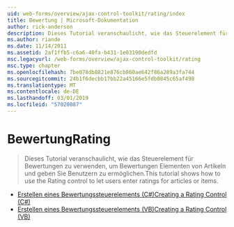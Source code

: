 ```yaml
---
uid: web-forms/overview/ajax-control-toolkit/rating/index
title: Bewertung | Microsoft-Dokumentation
author: rick-anderson
description: Dieses Tutorial veranschaulicht, wie das Steuerelement für Bewertungen zu verwenden, um Bewertungen Elementen von Artikeln und geben Sie Benutzern zu ermöglichen.
ms.author: riande
ms.date: 11/14/2011
ms.assetid: 2af1ffb5-c6a6-40fa-b431-1e03190dedfd
msc.legacyurl: /web-forms/overview/ajax-control-toolkit/rating
msc.type: chapter
ms.openlocfilehash: 7be078db8821e876cb860ae642f86a289a3fa744
ms.sourcegitcommit: 24b1f6decbb17bb22a45166e5fdb0845c65af498
ms.translationtype: MT
ms.contentlocale: de-DE
ms.lasthandoff: 03/01/2019
ms.locfileid: "57020087"
---
```

<a name="rating"></a><span data-ttu-id="97ae6-103">Bewertung</span><span class="sxs-lookup"><span data-stu-id="97ae6-103">Rating</span></span>
====================
> <span data-ttu-id="97ae6-104">Dieses Tutorial veranschaulicht, wie das Steuerelement für Bewertungen zu verwenden, um Bewertungen Elementen von Artikeln und geben Sie Benutzern zu ermöglichen.</span><span class="sxs-lookup"><span data-stu-id="97ae6-104">This tutorial shows how to use the Rating control to let users enter ratings for articles or items.</span></span>


- [<span data-ttu-id="97ae6-105">Erstellen eines Bewertungssteuerelements (C#)</span><span class="sxs-lookup"><span data-stu-id="97ae6-105">Creating a Rating Control (C#)</span></span>](creating-a-rating-control-cs.md)
- [<span data-ttu-id="97ae6-106">Erstellen eines Bewertungssteuerelements (VB)</span><span class="sxs-lookup"><span data-stu-id="97ae6-106">Creating a Rating Control (VB)</span></span>](creating-a-rating-control-vb.md)
